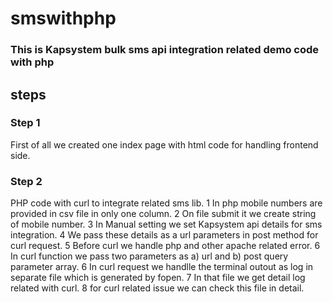 # smswithphp

### This is Kapsystem bulk sms api integration related demo code with php

##  steps 
### Step  1

First of all we created one index page with html code for handling frontend side.

### Step 2 
PHP code with curl to integrate related sms lib.
1 In php mobile numbers are provided in csv file in only one column.
2 On file submit it we create string of mobile number.
3 In Manual setting we set Kapsystem api details for sms integration.
4 We pass these details as a url parameters in post method for curl request.
5 Before curl we handle php and other apache related error.
6 In curl function we pass two parameters as a) url and b) post query parameter array.
6 In curl request we handlle the terminal outout as log in separate file which is generated by fopen.
7 In that file we get detail log related with curl.
8 for curl related issue we can check this file in detail.



### 



